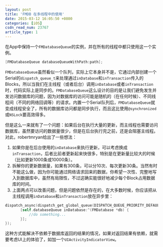 ```yaml
---
layout: post
title: 'FMDB 在多线程中的使用'
date: 2015-03-12 16:05:50 +0800
categories: [iOS]
csdn_read_num: 23767
article_type: 1
---
```



﻿在App中保持一个`FMDatabaseQueue`的实例，并在所有的线程中都只使用这一个实例。

```objective-c
[FMDatabaseQueue databaseQueueWithPath:path];
```

`FMDatabaseQueue`虽然看似一个队列，实际上它本身并不是，它通过内部创建一个Serial的`dispatch_queue_t`来处理通过`inDatabase`和`inTransaction`传入的Blocks，所以当我们在主线程（或者后台）调用`inDatabase`或者`inTransaction`时，代码实际上是同步的。`FMDatabaseQueue`这么设计的目的是让我们避免发生并发访问数据库的问题，因为对数据库的访问可能是随机的（在任何时候）、不同线程间（不同的网络回调等）的请求。内置一个Serial队列后，`FMDatabaseQueue`就变成线程安全了，所有的数据库访问都是同步执行，而且这比使用`@synchronized`或`NSLock`要高效得多。

但是这么一来就有了一个问题：如果后台在执行大量的更新，而主线程也需要访问数据库，虽然要访问的数据量很少，但是在后台执行完之前，还是会阻塞主线程。
对此，<a target="_blank" src="https://github.com/robertmryan">robertmryan</a>给出了一些想法：

 1. 如果你是在后台使用的`inDatabase`来执行更新，可以考虑换成`inTransaction`，后者比前者更新起来快很多，特别是在更新量比较大的时候（比如更新1000条或10000条）。
 2. 拆解你的更新数据量，如果有300条，可以分10次、每次更新30条。当然有时不能这么做，因为你可能通过网络请求回来的数据，你希望一次性、完整地写入到数据库中，虽然有局限性，不过这确实能很好地减少每个Block占用数据库的时间。
 3. 上面两点可以改善问题，但是问题依然是存在的，在大多数时候，你应该把从主线程调用`inDatabase`和`inTransaction`放在异步里：
 ```objective-c
 dispatch_async(dispatch_get_global_queue(DISPATCH_QUEUE_PRIORITY_DEFAULT, 0), ^{
		[self.databaseQueue inDatabase:^(FMDatabase *db) {
			//do something...
		}];
});
 ```
 
 这种方式能解决不依赖于数据库返回的结果的情况，如果对返回结果有依赖，就需要考虑UI上的体验了，如加一个`UIActivityIndicatorView`。
